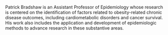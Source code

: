 Patrick Bradshaw is an Assistant Professor of Epidemiology whose research is centered on the identification of factors related to obesity-related chronic disease outcomes, including cardiometabolic disorders and cancer survival. His work also includes the application and development of epidemiologic methods to advance research in these substantive areas.
